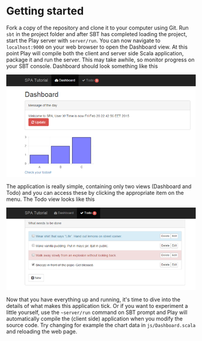 # Getting started

Fork a copy of the repository and clone it to your computer using Git. Run `sbt` in the project folder and after SBT has completed loading the project,
start the Play server with `server/run`. You can now navigate to `localhost:9000` on your web browser to open the Dashboard view. At this point Play
will  compile both the client and server side Scala application, package it and run the server. This may take awhile, so monitor progress on your
SBT console. Dashboard should look something like this

![dashboard](images/dashboard.png?raw=true)

The application is really simple, containing only two views (Dashboard and Todo) and you can access these by clicking the appropriate item on the menu. The Todo
view looks like this

![todos](images/todos.png?raw=true)

Now that you have everything up and running, it's time to dive into the details of what makes this application tick. Or if you want to experiment a little
yourself, use the `~server/run` command on SBT prompt and Play will automatically compile the (client side) application when you modify the source code. Try
changing for example the chart data in `js/Dashboard.scala` and reloading the web page.

